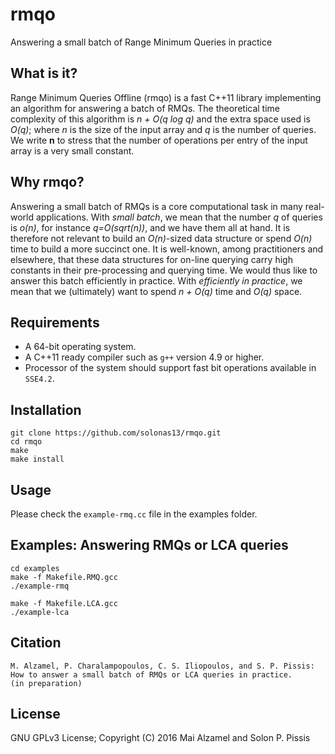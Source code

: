 # rmqo
Answering a small batch of Range Minimum Queries in practice

What is it?
-----------

Range Minimum Queries Offline (rmqo) is a fast C++11
library implementing an algorithm for answering a batch of RMQs. 
The theoretical time complexity of this algorithm is <i>n + O(q log q)</i> and the
extra space used is <i>O(q)</i>; where <i>n</i> is the size of the input array and <i>q</i> is the number
of queries. We write <b>n</b> to stress that the number of operations per entry of the 
input array is a very small constant.

Why rmqo?
--------

Answering a small batch of RMQs is a core computational task in many real-world applications. 
With <i>small batch</i>, we mean that the number <i>q</i> of queries is <i>o(n)</i>, for instance <i>q=O(sqrt(n))</i>, 
and we have them all at hand.  It is therefore not relevant to build an <i>O(n)</i>-sized data structure 
or spend <i>O(n)</i> time to build a more succinct one. It is well-known, among practitioners and elsewhere, that these data structures for on-line querying carry high constants in their pre-processing and querying time. We would thus like to answer this batch efficiently in practice. With <i>efficiently in practice</i>, we mean that we (ultimately) want to spend <i>n + O(q)</i> time and <i>O(q)</i> space. 

Requirements
--------

* A 64-bit operating system.
* A C++11 ready compiler such as `g++` version 4.9 or higher.
* Processor of the system should support fast bit operations available in `SSE4.2`.

Installation
--------

```
git clone https://github.com/solonas13/rmqo.git
cd rmqo
make
make install
```

Usage
--------

Please check the `example-rmq.cc` file in the examples folder.

Examples: Answering RMQs or LCA queries
--------

```
cd examples
make -f Makefile.RMQ.gcc
./example-rmq

make -f Makefile.LCA.gcc
./example-lca
```

Citation
--------

```
M. Alzamel, P. Charalampopoulos, C. S. Iliopoulos, and S. P. Pissis: 
How to answer a small batch of RMQs or LCA queries in practice. 
(in preparation)
```

License
-------- 

GNU GPLv3 License; Copyright (C) 2016 Mai Alzamel and Solon P. Pissis
